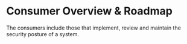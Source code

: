 # Consumer Overview & Roadmap

The consumers include those that implement, review and maintain the security posture of a system. 

